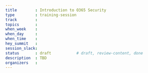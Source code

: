 ```yaml
---
title        : Introduction to O365 Security
type         : training-session
track        : 
topics       : 
when_week    : 
when_day     : 
when_time    : 
hey_summit   : 
session_slack:
status       : draft           # draft, review-content, done
description  : TBD
organizers   : 
---
```

